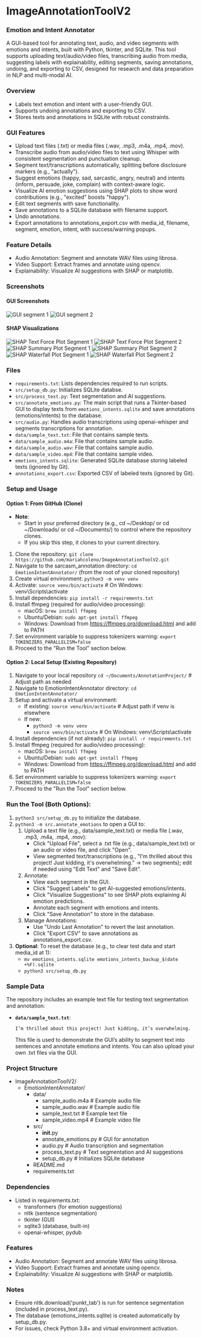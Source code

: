 # ImageAnnotationToolV2
### Emotion and Intent Annotator 
A GUI-based tool for annotating text, audio, and video segments with emotions and intents, built with Python, tkinter, and SQLite. This tool supports uploading text/audio/video files, transcribing audio from media, suggesting labels with explainability, editing segments, saving annotations, undoing, and exporting to CSV, designed for research and data preparation in NLP and multi-modal AI.

### Overview
- Labels text emotion and intent with a user-friendly GUI.
- Supports undoing annotations and exporting to CSV.
- Stores texts and annotations in SQLite with robust constraints.

### GUI Features
- Upload text files (.txt) or media files (.wav, .mp3, .m4a, .mp4, .mov).
- Transcribe audio from audio/video files to text using Whisper with consistent segmentation and punctuation cleanup.
- Segment text/transcriptions automatically, splitting before disclosure markers (e.g., "actually").
- Suggest emotions (happy, sad, sarcastic, angry, neutral) and intents (inform, persuade, joke, complain) with context-aware logic. 
- Visualize AI emotion suggestions using SHAP plots to show word contributions (e.g., "excited" boosts "happy").
- Edit text segments with save functionality.
- Save annotations to a SQLite database with filename support.
- Undo annotations.
- Export annotations to annotations_export.csv with media_id, filename, segment, emotion, intent, with success/warning popups.

### Feature Details
- Audio Annotation: Segment and annotate WAV files using librosa.
- Video Support: Extract frames and annotate using opencv.
- Explainability: Visualize AI suggestions with SHAP or matplotlib.

### Screenshots
#### GUI Screenshots
![GUI segment 1](screenshots/EmotionandIntentAnnotator_GUI_segment1.png)
![GUI segment 2](screenshots/EmotionandIntentAnnotator_GUI_segment2.png)

#### SHAP Visualizations
![SHAP Text Force Plot Segment 1](screenshots/shap_force_text_segment1.png)
![SHAP Text Force Plot Segment 2](screenshots/shap_force_text_segment2.png)
![SHAP Summary Plot Segment 1](screenshots/shap_summary_segment1.png)
![SHAP Summary Plot Segment 2](screenshots/shap_summary_segment2.png)
![SHAP Waterfall Plot Segment 1](screenshots/shap_waterfall_segment1.png)
![SHAP Waterfall Plot Segment 2](screenshots/shap_waterfall_segment2.png)

### Files
- `requirements.txt`: Lists dependencies required to run scripts.
- `src/setup_db.py`: Initializes SQLite databse.
- `src/process_text.py`: Text segmentation and AI suggestions.
- `src/annotate_emotions.py`: The main script that runs a Tkinter-based GUI to display texts from `emotions_intents.sqlite` and save annotations (emotions/intents) to the database.
- `src/audio.py`: Handles audio transcriptions using openai-whisper and segments transcriptions for annotation. 
- `data/sample_text.txt`: File that contains sample texts.
- `data/sample_audio.m4a`: File that contains sample audio.
- `data/sample_audio.wav`: File that contains sample audio.
- `data/sample_video.mp4`: File that contains sample video.
- `emotions_intents.sqlite`: Generated SQLite database storing labeled texts (ignored by Git).
- `annotations_export.csv`: Exported CSV of labeled texts (ignored by Git).

### Setup and Usage
#### Option 1: From GitHub (Clone)
- **Note**:
  - Start in your preferred directory (e.g., cd ~/Desktop/ or cd ~/Downloads/ or cd ~/Documents/) to control where the repository clones. 
  - If you skip this step, it clones to your current directory.
1. Clone the repository: `git clone https://github.com/mariahcoleno/ImageAnnotationToolV2.git`
2. Navigate to the sarcasm_annotation directory: `cd EmotionIntentAnnotator/` (from the root of your cloned repository)
3. Create virtual environment: `python3 -m venv venv`
4. Activate: `source venv/bin/activate` # On Windows: venv\Scripts\activate
5. Install dependencies: `pip install -r requirements.txt`
6. Install ffmpeg (required for audio/video processing):
   - macOS: `brew install ffmpeg`
   - Ubuntu/Debian: `sudo apt-get install ffmpeg` 
   - Windows: Download from https://ffmpeg.org/download.html and add to PATH
7. Set environment variable to suppress tokenizers warning: `export TOKENIZERS_PARALLELISM=false`  
8. Proceed to the "Run the Tool" section below.

#### Option 2: Local Setup (Existing Repository)
1. Navigate to your local repository `cd ~/Documents/AnnotationProject/` # Adjust path as needed
2. Navigate to EmotionIntentAnnotator directory: `cd EmotionIntentAnnotator/`
3. Setup and activate a virtual environment:
   - If existing: `source venv/bin/activate` # Adjust path if venv is elsewhere
   - If new:
     - `python3 -m venv venv`
     - `source venv/bin/activate` # On Windows: venv\Scripts\activate
4. Install dependencies (if not already): `pip install -r requirements.txt` 
5. Install ffmpeg (required for audio/video processing):
   - macOS: `brew install ffmpeg`
   - Ubuntu/Debian: `sudo apt-get install ffmpeg`
   - Windows: Download from https://ffmpeg.org/download.html and add to PATH          
6. Set environment variable to suppress tokenizers warning: `export TOKENIZERS_PARALLELISM=false`
7. Proceed to the "Run the Tool" section below.

### Run the Tool (Both Options):
1. `python3 src/setup_db.py` to initialize the database.
2. `python3 -m src.annotate_emotions` to open a GUI to:
    1. Upload a text file (e.g., data/sample_text.txt) or media file (.wav, .mp3, .m4a, .mp4, .mov):
       - Click "Upload File", select a .txt file (e.g., data/sample_text.txt) or an audio or video file, and click "Open".
       - View segmented text/transcriptions (e.g., "I'm thrilled about this project! Just kidding, it's overwhelming." -> two segments); edit if needed using "Edit Text" and "Save Edit".
    2. Annotate:
       - View each segment in the GUI.
       - Click "Suggest Labels" to get AI-suggested emotions/intents.
       - Click "Visualize Suggestions" to see SHAP plots explaining AI emotion predictions.
       - Annotate each segment with emotions and intents.
       - Click "Save Annotation" to store in the database.
    3. Manage Annotations:
       - Use "Undo Last Annotation" to revert the last annotation.
       - Click "Export CSV" to save annotations as annotations_export.csv.    
3. **Optional**: To reset the database (e.g., to clear test data and start media_id at 1):
     - `mv emotions_intents.sqlite emotions_intents_backup_$(date +%F).sqlite`
     - `python3 src/setup_db.py`
    
### Sample Data
The repository includes an example text file for testing text segmentation and annotation:
- **`data/sample_text.txt`**: 
  ```text
  I’m thrilled about this project! Just kidding, it’s overwhelming.
  ```
  This file is used to demonstrate the GUI’s ability to segment text into sentences and annotate emotions and intents. You can also upload your own .txt files via the GUI.

### Project Structure
- ImageAnnotationToolV2/
  - EmotionIntentAnnotator/
    - data/
      - sample_audio.m4a # Example audio file
      - sample_audio.wav # Example audio file
      - sample_text.txt # Example text file
      - sample_video.mp4 # Example video file 
    - src/
      - __init__.py
      - annotate_emotions.py # GUI for annotation
      - audio.py # Audio transcription and segmentation
      - process_text.py # Text segmentation and AI suggestions 
      - setup_db.py # Initializes SQLite database
    - README.md
    - requirements.txt

### Dependencies
- Listed in requirements.txt:
  - transformers (for emotion suggestions)
  - nltk (sentence segmentation)
  - tkinter (GUI)
  - sqlite3 (database, built-in)
  - openai-whisper, pydub

### Features
- Audio Annotation: Segment and annotate WAV files using librosa.
- Video Support: Extract frames and annotate using opencv.
- Explainability: Visualize AI suggestions with SHAP or matplotlib.

### Notes
- Ensure nltk.download('punkt_tab') is run for sentence segmentation (included in process_text.py).
- The database (emotions_intents.sqlite) is created automatically by setup_db.py.
- For issues, check Python 3.8+ and virtual environment activation.

